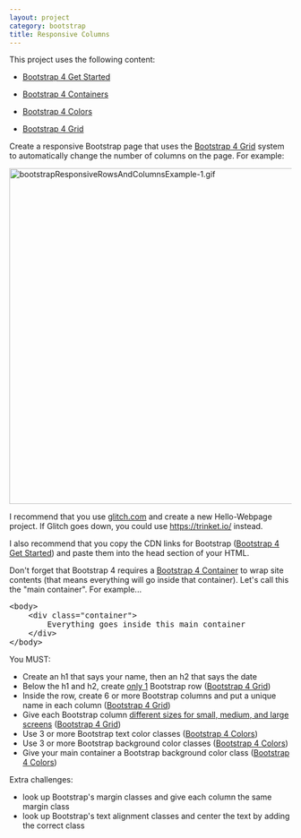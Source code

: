 ```yaml
---
layout: project
category: bootstrap
title: Responsive Columns
---
```



This project uses the following content:

- [Bootstrap 4 Get Started](/wd/bootstrap/bootstrap-4-get-started/)

- [Bootstrap 4 Containers](/wd/bootstrap/bootstrap-4-containers/)

- [Bootstrap 4 Colors](/wd/bootstrap/bootstrap-4-colors/)

- [Bootstrap 4 Grid](/wd/bootstrap/bootstrap-4-grid/)


<p>Create a responsive Bootstrap page that uses the <a title="Bootstrap 4 Grid" href="/wd/bootstrap/bootstrap-4-grid" data-api-endpoint="https://hilliard.instructure.com/api/v1/courses/31582/pages/bootstrap-4-grid" data-api-returntype="Page">Bootstrap 4 Grid</a> system to automatically change the number of columns on the page. For example:</p>
<p><img src="/wd/bootstrap/images/bootstrapResponsiveRowsAndColumnsExample-1.gif" alt="bootstrapResponsiveRowsAndColumnsExample-1.gif" width="600" data-api-endpoint="https://hilliard.instructure.com/api/v1/courses/31582/files/10549901" data-api-returntype="File"></p>
<p>I recommend that you use <a href="http://glitch.com">glitch.com</a> and create a new Hello-Webpage project. If Glitch goes down, you could use <a href="https://trinket.io/">https://trinket.io/</a> instead.</p>
<p>I also recommend that you copy the CDN links for Bootstrap (<a title="Bootstrap 4 Get Started" href="/wd/bootstrap/bootstrap-4-get-started" data-api-endpoint="https://hilliard.instructure.com/api/v1/courses/31582/pages/bootstrap-4-get-started" data-api-returntype="Page">Bootstrap 4 Get Started</a>) and paste them into the head section of your HTML.</p>
<p>Don't forget that Bootstrap 4 requires a <a title="Bootstrap 4 Containers" href="/wd/bootstrap/bootstrap-4-containers" data-api-endpoint="https://hilliard.instructure.com/api/v1/courses/31582/pages/bootstrap-4-containers" data-api-returntype="Page">Bootstrap 4 Container</a> to wrap site contents (that means everything will go inside that container). Let's call this the "main container". For example...</p>
<pre>&lt;body&gt;
    &lt;div class="container"&gt;
        Everything goes inside this main container
    &lt;/div&gt;
&lt;/body&gt;</pre>
<p>You MUST:</p>
<ul>
<li>Create an h1 that says your name, then an h2 that says the date</li>
<li>Below the h1 and h2, create <span style="text-decoration: underline;">only 1</span> Bootstrap row (<a title="Bootstrap 4 Grid" href="/wd/bootstrap/bootstrap-4-grid" data-api-endpoint="https://hilliard.instructure.com/api/v1/courses/31582/pages/bootstrap-4-grid" data-api-returntype="Page">Bootstrap 4 Grid</a>)</li>
<li>Inside the row, create 6 or more Bootstrap columns and put a unique name in each column (<a title="Bootstrap 4 Grid" href="/wd/bootstrap/bootstrap-4-grid" data-api-endpoint="https://hilliard.instructure.com/api/v1/courses/31582/pages/bootstrap-4-grid" data-api-returntype="Page">Bootstrap 4 Grid</a>)</li>
<li>Give each Bootstrap column <span style="text-decoration: underline;">different sizes for small, medium, and large screens</span> (<a title="Bootstrap 4 Grid" href="/wd/bootstrap/bootstrap-4-grid" data-api-endpoint="https://hilliard.instructure.com/api/v1/courses/31582/pages/bootstrap-4-grid" data-api-returntype="Page">Bootstrap 4 Grid</a>)</li>
<li>Use 3 or more Bootstrap text color classes (<a title="Bootstrap 4 Colors" href="/wd/bootstrap/bootstrap-4-colors" data-api-endpoint="https://hilliard.instructure.com/api/v1/courses/31582/pages/bootstrap-4-colors" data-api-returntype="Page">Bootstrap 4 Colors</a>)</li>
<li>Use 3 or more Bootstrap background color classes (<a title="Bootstrap 4 Colors" href="/wd/bootstrap/bootstrap-4-colors" data-api-endpoint="https://hilliard.instructure.com/api/v1/courses/31582/pages/bootstrap-4-colors" data-api-returntype="Page">Bootstrap 4 Colors</a>)</li>
<li>Give your main container a Bootstrap background color class (<a title="Bootstrap 4 Colors" href="/wd/bootstrap/bootstrap-4-colors" data-api-endpoint="https://hilliard.instructure.com/api/v1/courses/31582/pages/bootstrap-4-colors" data-api-returntype="Page">Bootstrap 4 Colors</a>)</li>
</ul>
<p>Extra challenges:</p>
<ul>
<li>look up Bootstrap's margin classes and give each column the same margin class</li>
<li>look up Bootstrap's text alignment classes and center the text by adding the correct class</li>
</ul>
